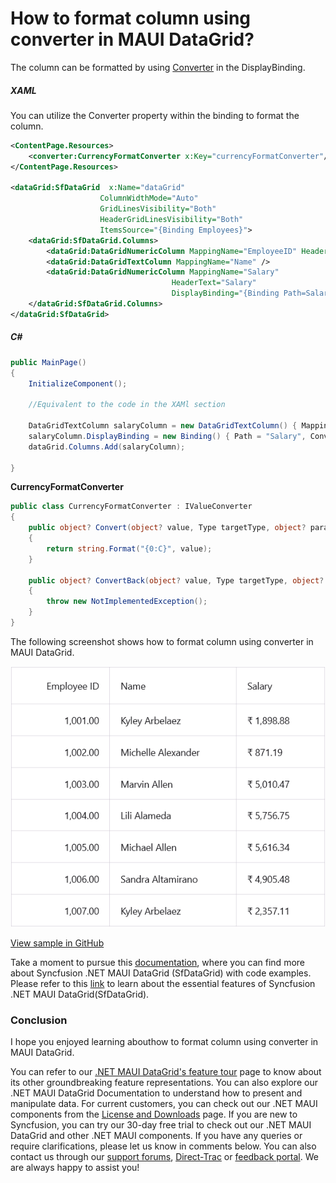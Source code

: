 # How to format column using converter in MAUI DataGrid?
The column can be formatted by using [Converter](https://learn.microsoft.com/en-us/dotnet/maui/fundamentals/data-binding/converters?view=net-maui-8.0) in the DisplayBinding.

##### XAML
You can utilize the Converter property within the binding to format the column.

```XML
<ContentPage.Resources>
    <converter:CurrencyFormatConverter x:Key="currencyFormatConverter"/>
</ContentPage.Resources>

<dataGrid:SfDataGrid  x:Name="dataGrid"
                    ColumnWidthMode="Auto" 
                    GridLinesVisibility="Both" 
                    HeaderGridLinesVisibility="Both"
                    ItemsSource="{Binding Employees}">
    <dataGrid:SfDataGrid.Columns>
        <dataGrid:DataGridNumericColumn MappingName="EmployeeID" HeaderText="Employee ID"/>
        <dataGrid:DataGridTextColumn MappingName="Name" />
        <dataGrid:DataGridNumericColumn MappingName="Salary" 
                                    HeaderText="Salary"
                                    DisplayBinding="{Binding Path=Salary,Converter={StaticResource currencyFormatConverter}}"/>
    </dataGrid:SfDataGrid.Columns>
</dataGrid:SfDataGrid>
```
##### C#

```C#
public MainPage()
{
    InitializeComponent();

    //Equivalent to the code in the XAMl section

    DataGridTextColumn salaryColumn = new DataGridTextColumn() { MappingName = "Salary", HeaderText = "Salary" };
    salaryColumn.DisplayBinding = new Binding() { Path = "Salary", Converter = new CurrencyFormatConverter() };
    dataGrid.Columns.Add(salaryColumn);

}
```

**CurrencyFormatConverter**

```C#
public class CurrencyFormatConverter : IValueConverter
{
    public object? Convert(object? value, Type targetType, object? parameter, CultureInfo culture)
    {
        return string.Format("{0:C}", value);
    }

    public object? ConvertBack(object? value, Type targetType, object? parameter, CultureInfo culture)
    {
        throw new NotImplementedException();
    }
}
```

The following screenshot shows how to format column using converter in MAUI DataGrid.

![Column formatted using converter](SfDataGrid_Column_Formatted_using_converter.png)

[View sample in GitHub](https://github.com/SyncfusionExamples/How-to-format-column-using-Converter-in-MAUI-DataGrid)

Take a moment to pursue this [documentation](https://help.syncfusion.com/maui/datagrid/overview), where you can find more about Syncfusion .NET MAUI DataGrid (SfDataGrid) with code examples.
Please refer to this [link](https://www.syncfusion.com/maui-controls/maui-datagrid) to learn about the essential features of Syncfusion .NET MAUI DataGrid(SfDataGrid).

### Conclusion
I hope you enjoyed learning abouthow to format column using converter in MAUI DataGrid.

You can refer to our [.NET MAUI DataGrid's feature tour](https://www.syncfusion.com/maui-controls/maui-datagrid) page to know about its other groundbreaking feature representations. You can also explore our .NET MAUI DataGrid Documentation to understand how to present and manipulate data.
For current customers, you can check out our .NET MAUI components from the [License and Downloads](https://www.syncfusion.com/account/downloads) page. If you are new to Syncfusion, you can try our 30-day free trial to check out our .NET MAUI DataGrid and other .NET MAUI components.
If you have any queries or require clarifications, please let us know in comments below. You can also contact us through our [support forums](https://www.syncfusion.com/forums), [Direct-Trac](https://support.syncfusion.com/account/login?ReturnUrl=%2Faccount%2Fconnect%2Fauthorize%2Fcallback%3Fclient_id%3Dc54e52f3eb3cde0c3f20474f1bc179ed%26redirect_uri%3Dhttps%253A%252F%252Fsupport.syncfusion.com%252Fagent%252Flogincallback%26response_type%3Dcode%26scope%3Dopenid%2520profile%2520agent.api%2520integration.api%2520offline_access%2520kb.api%26state%3D8db41f98953a4d9ba40407b150ad4cf2%26code_challenge%3DvwHoT64z2h21eP_A9g7JWtr3vp3iPrvSjfh5hN5C7IE%26code_challenge_method%3DS256%26response_mode%3Dquery) or [feedback portal](https://www.syncfusion.com/feedback/maui?control=sfdatagrid). We are always happy to assist you!